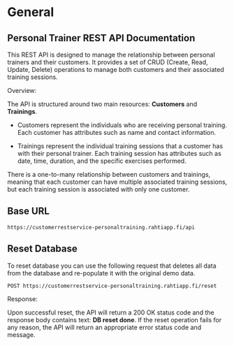 # General

## Personal Trainer REST API Documentation

This REST API is designed to manage the relationship between personal trainers and their customers. It provides a set of CRUD (Create, Read, Update, Delete) operations to manage both customers and their associated training sessions.

Overview:

The API is structured around two main resources: **Customers** and **Trainings**.

- Customers represent the individuals who are receiving personal training. Each customer has attributes such as name and contact information.

- Trainings represent the individual training sessions that a customer has with their personal trainer. Each training session has attributes such as date, time, duration, and the specific exercises performed.

There is a one-to-many relationship between customers and trainings, meaning that each customer can have multiple associated training sessions, but each training session is associated with only one customer.

## Base URL
```
https://customerrestservice-personaltraining.rahtiapp.fi/api
```

## Reset Database
To reset database you can use the following request that deletes all data from the database and re-populate it with the original demo data. 

```
POST https://customerrestservice-personaltraining.rahtiapp.fi/reset
```
Response:

Upon successful reset, the API will return a 200 OK status code and the response body contains text: **DB reset done**. If the reset operation fails for any reason, the API will return an appropriate error status code and message.
